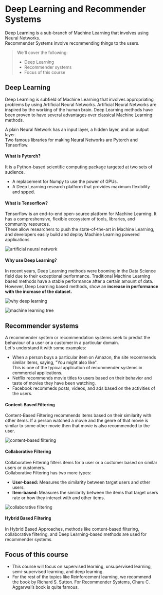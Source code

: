 # Deep Learning and Recommender Systems

Deep Learning is a sub-branch of Machine Learning that involves using Neural Networks.  
Recommender Systems involve recommending things to the users.

> We'll cover the following:
>
> - Deep Learning
> - Recommender systems
> - Focus of this course

## Deep Learning

Deep Learning is subfield of Machine Learning that involves appropriating problems by using Artificial Neural Networks. Artificial Neural Networks are inspired by the working of the human brain. Deep Learning methods have been proven to have several advantages over classical Machine Learning methods.

A plain Neural Network has an input layer, a hidden layer, and an output layer.  
 Two famous libraries for making Neural Networks are Pytorch and Tensorflow.

#### What is Pytorch?

It is a Python-based scientific computing package targeted at two sets of audience.

- A replacement for Numpy to use the power of GPUs.
- A Deep Learning research platform that provides maximum flexibility and spped.

#### What is Tensorflow?

Tensorflow is an end-to-end open-source platform for Machine Learning. It has a compreshensive, flexible ecosystem of tools, libraries, and community resources.  
 These allow researchers to push the state-of-the-art in Machine Learning, and developers easily build and deploy Machine Learning powered applications.

![artificial neural network](./images/2-1-artificial-neural-network.png)

#### Why use Deep Learning?

In recent years, Deep Learning methods were booming in the Data Science field due to their exceptional performance. Traditional Machine Learning based methods have a stable performance after a certain amount of data.  
 However, Deep Learning based methods, show an **increase in performance with the increase of the dataset.**

![why deep learning](./images/2-2-why-deep-learning.png)

![machine learning tree](./images/2-3-machine-learning-tree.png)

## Recommender systems

A recommender system or recommendation systems seek to predict the behaviour of a user or a customer in a particular domain.  
Let's understand it with some examples:

- When a person buys a particular item on Amazon, the site recommends similar items, saying, "You might also like".  
   This is one of the typical application of recommender systems in commercial applications.
- Netflix recommends movie titles to users based on their behavior and taste of movies they have been watching.
- Facebook recommeds posts, videos, and ads based on the activities of the users.

#### Content-Based Filtering

Content-Based Filtering recommends items based on their similarity with other items. If a person watched a movie and the genre of that movie is similar to some other movie then that movie is also recommended to the user.

![content-based filtering](./images/2-4-content-based-filtering.png)

#### Collaborative Filtering

Collaborative Filtering filters items for a user or a customer based on similar users or customers.  
 Collaborative Filtering has two more types:

- **User-based:** Measures the similarity between target users and other users.
- **Item-based:** Measures the similarity between the items that target users rate or how they interact with and other items.

![collaborative filtering](./images/2-5-collaborative-filtering.png)

#### Hybrid Based Filtering

In Hybrid Based Approaches, methods like content-based filtering, collaborative filtering, and Deep Learning-based methods are used for recommender systems.

## Focus of this course

- This course will focus on supervised learning, unsupervised learning, semi-supervised learning, and deep learning.
- For the rest of the topics like Reinforcement learning, we recommend the book by Richard S. Sutton. For Recommender Systems, Charu C. Aggarwal’s book is quite famous.
